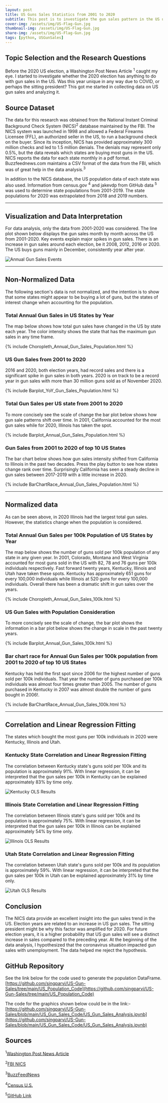 ```yaml
---
layout: post
title: US Guns Sales Statistics from 2001 to 2020
subtitle: This post is to investigate the gun sales pattern in the US using publically available data.
cover-img: /assets/img/US-Flag-Gun.jpg
thumbnail-img: /assets/img/US-Flag-Gun.jpg
share-img: /assets/img/US-Flag-Gun.jpg
tags: [python, USGunSales]
---
```

## Topic Selection and the Research Questions

Before the 2020 US election, a Washington Post News Article <sup>1</sup> caught my eye. I started to investigate whether the 2020 election has anything to do with gun sales in the US. Was this year unique in any way due to COVID, or perhaps the sitting president? This got me started in collecting data on US gun sales and analyzing it. 

## Source Dataset

The data for this research was obtained from the National Instant Criminal Background Check System (NICS)<sup>2</sup> database maintained by the FBI. The NICS system was launched in 1998 and allowed a Federal Firearms Licensee (FFL), an authorized seller in the US, to run a background check on the buyer. Since its inception, NICS has provided approximately 300 million checks and led to 1.5 million denials. The denials may represent only 0.5%, but the data reveals which states are buying most guns in the US.  NICS reports the data for each state monthly in a pdf format. Buzzfeednews.com maintains a CSV format of the data from the FBI, which was of great help in the data analysis.<sup>3</sup>

In addition to the NICS database, the US population data of each state was also used. Information from census.gov <sup>4</sup> and jakevdp from GitHub data <sup>5</sup> was used to determine state populations from 2001-2019. The state populations for 2020 was extrapolated from 2018 and 2019 numbers.

---
## Visualization and Data Interpretation

For data analysis, only the data from 2001-2020 was considered. The line plot shown below displays the gun sales month by month across the US from 2001-2020. Key events explain major spikes in gun sales. There is an increase in gun sales around each election, be it 2008, 2012, 2016 or 2020.
The US buys guns mainly in December, consistently year after year.

![Annual Gun Sales Events](https://github.com/singparvi/singparvi.github.io/raw/8ecf4bc80cf1feceac6fbf9a9699a69799a41335/assets/img/US_Annual_Gun_Sales_Events.jpeg)

---
## Non-Normalized Data
The following section's data is not normalized, and the intention is to show that some states might appear to be buying a lot of guns, but the states of interest change when accounting for the population.

### Total Annual Gun Sales in US States by Year

The map below shows how total gun sales have changed in the US by state each year. The color intensity shows the state that has the maximum gun sales in any time frame. 

{% include Choropleth_Annual_Gun_Sales_Population.html %}
### US Gun Sales from 2001 to 2020

2016 and 2020, both election years, had record sales and there is a significant spike in gun sales in both years. 2020 is on track to be a record year in gun sales with more than 30 million guns sold as of November 2020.

{% include Barplot_YoY_Gun_Sales_Population.html %}

### Total Gun Sales per US state from 2001 to 2020

To more concisely see the scale of change the bar plot below shows how gun sale patterns shift over time. In 2001, California accounted for the most gun sales while for 2020, Illinois has taken the spot.

{% include Barplot_Annual_Gun_Sales_Population.html %}

### Gun Sales from 2001 to 2020 of top 10 US States

The bar chart below shows how gun sales intensity shifted from California to Illinois in the past two decades. Press the play button to see how states change rank over time. Surprisingly California has seen a steady decline in gun sales between 2017-2019 with a little increase in 2020.

{% include BarChartRace_Annual_Gun_Sales_Population.html %}

---

## Normalized data

As can be seen above, in 2020 Illinois had the largest total gun sales. However, the statistics change when the population is considered.

### Total Annual Gun Sales per 100k Population of US States by Year

The map below shows the number of guns sold per 100k population of any state in any given year. In 2001, Colorado, Montana and West Virginia accounted for most guns sold in the US with 82, 78 and 76 guns per 100k individuals respectively. Fast forward twenty years, Kentucky, Illinois and Utah have taken these spots. Kentucky has approximately 651 guns for every 100,000 individuals while Illinois at 520 guns for every 100,000 individuals. Overall there has been a dramatic shift in gun sales over the years. 

{% include Choropleth_Annual_Gun_Sales_100k.html %}

### US Gun Sales with Population Consideration

To more concisely see the scale of change, the bar plot shows the information in a bar plot below shows the change in scale in the past twenty years. 

{% include Barplot_Annual_Gun_Sales_100k.html %}

### Bar chart race for Annual Gun Sales per 100k population from 2001 to 2020  of top 10 US States 

Kentucky has held the first spot since 2006 for the highest number of guns sold per 100k individuals. That year the number of guns purchased per 100k individuals was almost four times greater than 2005. The number of guns purchased in Kentucky in 2007 was almost double the number of guns bought in 2006!.

{% include BarChartRace_Annual_Gun_Sales_100k.html %}

---
## Correlation and Linear Regression Fitting

The states which bought the most guns per 100k individuals in 2020 were Kentucky, Illinois and Utah.  

### Kentucky State Correlation and Linear Regression Fitting

The correlation between Kentucky state's guns sold per 100k and its population is approximately 91%. With linear regression, it can be interpreted that the gun sales per 100k in Kentucky can be explained approximately 83% by time only.

![Kentucky OLS Results](https://raw.githubusercontent.com/singparvi/singparvi.github.io/master/assets/img/Kentucky-OLS-Results.png)
### Illinois State Correlation and Linear Regression Fitting

The correlation between Illinois state's guns sold per 100k and its population is approximately 75%. With linear regression, it can be interpreted that the gun sales per 100k in Illinois can be explained approximately 54% by time only.

![Illinois OLS Results](https://raw.githubusercontent.com/singparvi/singparvi.github.io/master/assets/img/Illinois-OLS-Results.png)

### Utah State Correlation and Linear Regression Fitting

The correlation between Utah state's guns sold per 100k and its population is approximately 59%. With linear regression, it can be interpreted that the gun sales per 100k in Utah can be explained approximately 31% by time only.

![Utah OLS Results](https://raw.githubusercontent.com/singparvi/singparvi.github.io/master/assets/img/Utah-OLS-Results.png)

## Conclusion
 
The NICS data provide an excellent insight into the gun sales trend in the US. Election years are related to an increase in US gun sales. The sitting president might be why this factor was amplified for 2020. For future election years, it is a higher probability that US gun sales will see a distinct increase in sales compared to the preceding year. At the beginning of the data analysis, I hypothesized that the coronavirus situation impacted gun sales with unemployment. The data helped me reject the hypothesis.
## GitHub Repository

See the link below for the code used to generate the population DataFrame.
[https://github.com/singparvi/US-Gun-Sales/tree/main/US_Population_Code](https://github.com/singparvi/US-Gun-Sales/tree/main/US_Population_Code)

The code for the graphics shown below could be in the link:-
[https://github.com/singparvi/US-Gun-Sales/blob/main/US_Gun_Sales_Code/US_Gun_Sales_Analysis.ipynb](https://github.com/singparvi/US-Gun-Sales/blob/main/US_Gun_Sales_Code/US_Gun_Sales_Analysis.ipynb)

## Sources

<sup>1</sup>[Washington Post News Article](https://www.washingtonpost.com/business/2020/10/29/walmart-guns-civil-unres/)

<sup>2</sup>[FBI NICS](https://www.fbi.gov/services/cjis/nics) 

<sup>3</sup>[BuzzFeedNews](https://github.com/BuzzFeedNews/nics-firearm-background-checks)

<sup>4</sup>[Census U.S.](http://www2.census.gov/programs-surveys/popest/datasets/2010-2019/national/totals/nst-est2019-alldata.csv)

<sup>5</sup>[GitHub Link](https://github.com/jakevdp/data-USstates)


